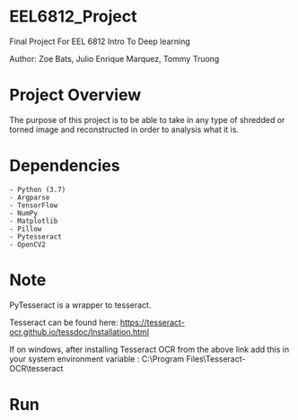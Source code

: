 # EEL6812_Project
Final Project For EEL 6812 Intro To Deep learning 

Author: Zoe Bats, Julio Enrique Marquez, Tommy Truong

# Project Overview

The purpose of this project is to be able to take in any type of shredded or torned image and reconstructed in order to analysis what it is.

# Dependencies
    - Python (3.7)
    - Argparse
    - TensorFlow
    - NumPy
    - Matplotlib
    - Pillow
    - Pytesseract
    - OpenCV2

# Note
PyTesseract is a wrapper to tesseract.

Tesseract can be found here:
https://tesseract-ocr.github.io/tessdoc/Installation.html

If on windows, after installing Tesseract OCR from the above link
add this in your system environment variable : C:\Program Files\Tesseract-OCR\tesseract

# Run
